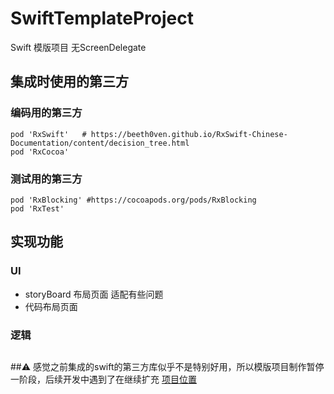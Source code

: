 # SwiftTemplateProject
Swift 模版项目 无ScreenDelegate


## 集成时使用的第三方
### 编码用的第三方
```
pod 'RxSwift'   # https://beeth0ven.github.io/RxSwift-Chinese-Documentation/content/decision_tree.html
pod 'RxCocoa'

```
### 测试用的第三方
```
pod 'RxBlocking' #https://cocoapods.org/pods/RxBlocking
pod 'RxTest'

```



## 实现功能

### UI
* storyBoard 布局页面 适配有些问题
* 代码布局页面


### 逻辑


## 




##⚠️ 
感觉之前集成的swift的第三方库似乎不是特别好用，所以模版项目制作暂停一阶段，后续开发中遇到了在继续扩充
[项目位置](https://github.com/HansongSwiftProject/SwiftTemplateProject)

